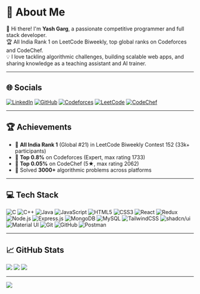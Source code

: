 # 💫 About Me

👋 Hi there! I'm **Yash Garg**, a passionate competitive programmer and full stack developer.  
🏆 All India Rank 1 on LeetCode Biweekly, top global ranks on Codeforces and CodeChef.  
💡 I love tackling algorithmic challenges, building scalable web apps, and sharing knowledge as a teaching assistant and AI trainer.

---

## 🌐 Socials

[![LinkedIn](https://img.shields.io/badge/LinkedIn-%230077B5.svg?logo=linkedin&logoColor=white)](https://linkedin.com/in/yash-garg-432661255)
[![GitHub](https://img.shields.io/badge/GitHub-181717?logo=github&logoColor=white)](https://github.com/yash-gargji)
[![Codeforces](https://img.shields.io/badge/Codeforces-1F8ACB?logo=codeforces&logoColor=white)](https://codeforces.com/profile/KINGZIE)
[![LeetCode](https://img.shields.io/badge/LeetCode-FFA116?logo=leetcode&logoColor=white)](https://leetcode.com/u/KINGZIE/)
[![CodeChef](https://img.shields.io/badge/CodeChef-5B4638?logo=codechef&logoColor=white)](https://www.codechef.com/users/kingzie)

---

## 🏆 Achievements

- 🥇 **All India Rank 1** (Global #21) in LeetCode Biweekly Contest 152 (33k+ participants)
- 🏅 **Top 0.8%** on Codeforces (Expert, max rating 1733)
- 🏅 **Top 0.05%** on CodeChef (5★, max rating 2062)
- 🏅 Solved **3000+** algorithmic problems across platforms

---

## 💻 Tech Stack

![C](https://img.shields.io/badge/c-%2300599C.svg?style=for-the-badge&logo=c&logoColor=white)
![C++](https://img.shields.io/badge/c++-%2300599C.svg?style=for-the-badge&logo=c%2B%2B&logoColor=white)
![Java](https://img.shields.io/badge/java-%23ED8B00.svg?style=for-the-badge&logo=java&logoColor=white)
![JavaScript](https://img.shields.io/badge/javascript-%23323330.svg?style=for-the-badge&logo=javascript&logoColor=%23F7DF1E)
![HTML5](https://img.shields.io/badge/html5-%23E34F26.svg?style=for-the-badge&logo=html5&logoColor=white)
![CSS3](https://img.shields.io/badge/css3-%231572B6.svg?style=for-the-badge&logo=css3&logoColor=white)
![React](https://img.shields.io/badge/react-%2320232a.svg?style=for-the-badge&logo=react&logoColor=%2361DAFB)
![Redux](https://img.shields.io/badge/redux-%23593d88.svg?style=for-the-badge&logo=redux&logoColor=white)
![Node.js](https://img.shields.io/badge/node.js-%23339933.svg?style=for-the-badge&logo=node.js&logoColor=white)
![Express.js](https://img.shields.io/badge/express.js-%23404d59.svg?style=for-the-badge&logo=express&logoColor=%2361DAFB)
![MongoDB](https://img.shields.io/badge/mongodb-%234ea94b.svg?style=for-the-badge&logo=mongodb&logoColor=white)
![MySQL](https://img.shields.io/badge/mysql-%2300f.svg?style=for-the-badge&logo=mysql&logoColor=white)
![TailwindCSS](https://img.shields.io/badge/tailwindcss-%2338B2AC.svg?style=for-the-badge&logo=tailwind-css&logoColor=white)
![shadcn/ui](https://img.shields.io/badge/shadcn/ui-111827?style=for-the-badge)
![Material UI](https://img.shields.io/badge/Material--UI-0081CB?style=for-the-badge&logo=mui&logoColor=white)
![Git](https://img.shields.io/badge/git-%23F05033.svg?style=for-the-badge&logo=git&logoColor=white)
![GitHub](https://img.shields.io/badge/github-%23121011.svg?style=for-the-badge&logo=github&logoColor=white)
![Postman](https://img.shields.io/badge/Postman-FF6C37?style=for-the-badge&logo=postman&logoColor=white)

---

## 📈 GitHub Stats

![](https://github-readme-stats.vercel.app/api?username=yash-gargji&theme=dark&hide_border=false&include_all_commits=false&count_private=false)
![](https://github-readme-streak-stats.herokuapp.com/?user=yash-gargji&theme=dark&hide_border=false)
![](https://github-readme-stats.vercel.app/api/top-langs/?username=yash-gargji&theme=dark&hide_border=false&include_all_commits=false&count_private=false&layout=compact)

---

[![](https://visitcount.itsvg.in/api?id=yash-gargji&icon=0&color=0)](https://visitcount.itsvg.in)

<!-- Proudly created with GPRM ( https://gprm.itsvg.in ) -->
